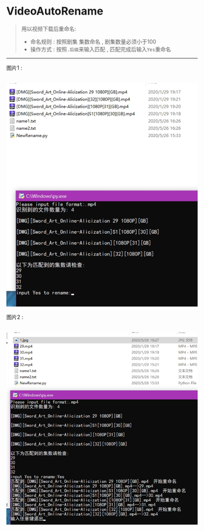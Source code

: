# VideoAutoRename
> 用以视频下载后重命名:
>
> * 命名规则 : 按照剧集 集数命名 , 剧集数量必须小于100
> * 操作方式 : 按照`.后缀`来输入匹配 , 匹配完成后输入`Yes`重命名
*********************************************************
图片1 :

​	![](https://github.com/whjlinyi/VideoAutoRename/blob/master/Img/1.jpg)

图片2 :

​	![](https://github.com/whjlinyi/VideoAutoRename/blob/master/Img/2.jpg)
